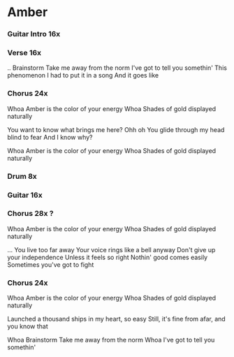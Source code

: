 # Amber


### Guitar Intro  16x  

### Verse  16x
.. Brainstorm
Take me away from the norm
I've got to tell you somethin'
This phenomenon
I had to put it in a song
And it goes like

### Chorus  24x
Whoa
Amber is the color of your energy
Whoa
Shades of gold displayed naturally

You want to know what brings me here?
Ohh oh
You glide through my head blind to fear
And I know why?

Whoa
Amber is the color of your energy
Whoa
Shades of gold displayed naturally

### Drum  8x

### Guitar  16x

### Chorus  28x ?
Whoa
Amber is the color of your energy
Whoa
Shades of gold displayed naturally

...
You live too far away
Your voice rings like a bell anyway
Don't give up your independence
Unless it feels so right
Nothin' good comes easily
Sometimes you've got to fight

### Chorus  24x
Whoa
Amber is the color of your energy
Whoa
Shades of gold displayed naturally

Launched a thousand ships in my heart, so easy
Still, it's fine from afar, and you know that

Whoa
Brainstorm
Take me away from the norm
Whoa
I've got to tell you somethin'
